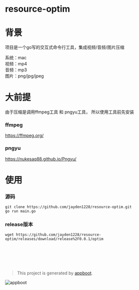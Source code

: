 # resource-optim



# 背景

项目是一个go写的交互式命令行工具，集成视频/音频/图片压缩

系统：mac <br>
视频：mp4 <br>
音频：mp3 <br>
图片：png/jpg/jpeg <br>

#  大前提

由于压缩是调用ffmpeg工具 和 pngyu工具， 所以使用工具前先安装

### ffmpeg
https://ffmpeg.org/

### pngyu 
https://nukesaq88.github.io/Pngyu/

# 使用
### 源码
```cassandraql
git clone https://github.com/jayden1228/resource-optim.git
go run main.go
```
### release版本
```cassandraql
wget https://github.com/jayden1228/resource-optim/releases/download/release%2F0.0.1/optim
```
<br>
<br>
<br>
<br>

> This project is generated by [appboot](https://github.com/appboot/appboot).

![appboot](https://avatars2.githubusercontent.com/u/57008615?s=300)